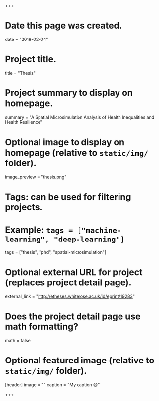 +++
# Date this page was created.
date = "2018-02-04"

# Project title.
title = "Thesis"

# Project summary to display on homepage.
summary = "A Spatial Microsimulation Analysis of Health Inequalities and Health Resilience"

# Optional image to display on homepage (relative to `static/img/` folder).
image_preview = "thesis.png"

# Tags: can be used for filtering projects.
# Example: `tags = ["machine-learning", "deep-learning"]`
tags = ["thesis", "phd", "spatial-microsimulation"]

# Optional external URL for project (replaces project detail page).
external_link = "http://etheses.whiterose.ac.uk/id/eprint/19283"

# Does the project detail page use math formatting?
math = false

# Optional featured image (relative to `static/img/` folder).
[header]
image = ""
caption = "My caption :smile:"

+++

